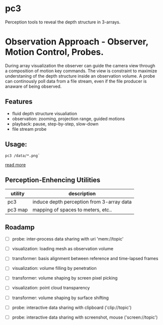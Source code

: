 # pc3
Perception tools to reveal the depth structure in 3-arrays. 

# Observation Approach - Observer, Motion Control, Probes.  
During array visualization the observer can guide the camera view through a composition of motion key commands. The view is constraint to maximize understaning of the depth structure inside an observation volume. A probe can continously poll data from a file stream, even if the file producer is anaware of being observed. 

## Features
* fluid depth structure visualiation
* observation: zooming, projection range, guided motions
* playback: pause, step-by-step, slow-down
* file stream probe


## Usage:
```
pc3 /data/*.png`
```
[read more](./docs/readme_pc3_gpu.md)

## Perception-Enhencing Utilities
| utility      | description  | 
| ------------ | ------------ |
| pc3     | induce depth perception from 3-array data |
| pc3 map | mapping of spaces to meters, etc.. |

## Roadamp
- [ ] probe: inter-process data sharing with uri 'mem://topic'
- [ ] visualization: loading mesh as observation volume
- [ ] transformer: basis alignment between reference and time-lapsed frames
- [ ] visualization: volume filling by penetration
- [ ] transformer: volume shaping by screen pixel picking
- [ ] visualization: point cloud transparency
- [ ] transformer: volume shaping by surface shifting
- [ ] probe: interactive data sharing with clipboard ('clip://topic')
- [ ] probe: interactive data sharing with screenshot, mouse ('screen://topic')



